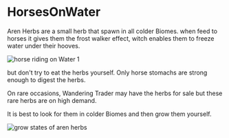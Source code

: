 # HorsesOnWater

Aren Herbs are a small herb that spawn in all colder Biomes.
when feed to horses it gives them the frost walker effect, witch enables them to freeze water under their hooves.

![horse riding on Water 1](D:\Projekte\Code\Modding\HorsesOnWater\src\main\resources\ridingOnWater1.png "Frost Walker 1")

but don't try to eat the herbs yourself. Only horse stomachs are strong enough to digest the herbs.

On rare occasions, Wandering Trader may have the herbs for sale but these rare herbs are on high demand.

It is best to look for them in colder Biomes and then grow them yourself.

![grow states of aren herbs](D:\Projekte\Code\Modding\HorsesOnWater\src\main\resources\growth.png)
